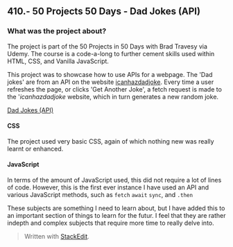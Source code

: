 ## 410.- 50 Projects 50 Days - Dad Jokes (API)

### What was the project about?

The project is part of the 50 Projects in 50 Days with Brad Travesy via Udemy. The course is a code-a-long to further cement skills used within HTML, CSS, and Vanilla JavaScript.

This project was to showcase how to use APIs for a webpage. The 'Dad jokes' are from an API on the website [icanhazdadjoke](https://icanhazdadjoke.com/api). Every time a user refreshes the page, or clicks 'Get Another Joke', a fetch request is made to the '_icanhazdadjoke_ website, which in turn generates a new random joke.

[Dad Jokes (API)](https://totallysly.github.io/410.-50PROJECTS-50DAYS--dad-jokes--api/)

#### CSS

The project used very basic CSS, again of which nothing new was really learnt or enhanced.

#### JavaScript

In terms of the amount of JavaScript used, this did not require a lot of lines of code. However, this is the first ever instance I have used an API and various JavaScript methods, such as `fetch` `await` `sync`, and `.then`

These subjects are something I need to learn about, but I have added this to an important section of things to learn for the futur. I feel that they are rather indepth and complex subjects that require more time to really delve into.

> Written with [StackEdit](https://stackedit.io/).
